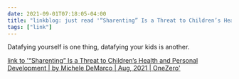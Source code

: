 ```yaml
---
date: 2021-09-01T07:18:05-04:00
title: "linkblog: just read '“Sharenting” Is a Threat to Children’s Health and Personal Development | by Michele DeMarco | Aug, 2021 | OneZero'"
tags: ["link"]
---
```

Datafying yourself is one thing, datafying your kids is another.
 
[link to '“Sharenting” Is a Threat to Children’s Health and Personal Development | by Michele DeMarco | Aug, 2021 | OneZero'](https://onezero.medium.com/sharenting-is-a-threat-to-childrens-health-and-personal-development-bdf2549ec6f)
